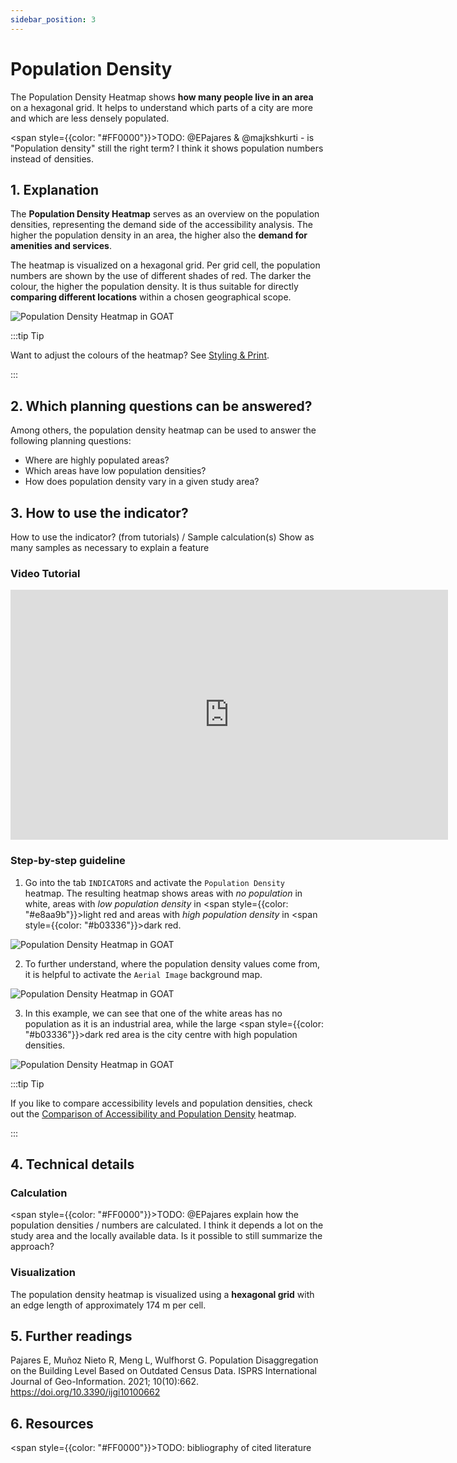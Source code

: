 ```yaml
---
sidebar_position: 3
---
```


# Population Density

The Population Density Heatmap shows **how many people live in an area** on a hexagonal grid. It helps to understand which parts of a city are more and which are less densely populated.

<span style={{color: "#FF0000"}}>TODO: @EPajares & @majkshkurti - is "Population density" still the right term? I think it shows population numbers instead of densities.</span> 

## 1. Explanation

The **Population Density Heatmap** serves as an overview on the population densities, representing the demand side of the accessibility analysis. The higher the population density in an area, the higher also the **demand for amenities and services**.

The heatmap is visualized on a hexagonal grid. Per grid cell, the population numbers are shown by the use of different shades of red. The darker the colour, the higher the population density. It is thus suitable for directly **comparing different locations** within a chosen geographical scope. 

![Population Density Heatmap in GOAT](/img/docs/indicators/heatmaps/population_density/population_density_en.webp "Population Density Heatmap in GOAT")

:::tip Tip

Want to adjust the colours of the heatmap? See [Styling & Print](../../styling_and_print/).

:::

## 2. Which planning questions can be answered? 

Among others, the population density heatmap can be used to answer the following planning questions:
- Where are highly populated areas?
- Which areas have low population densities? 
- How does population density vary in a given study area?

## 3. How to use the indicator?

How to use the indicator? (from tutorials) / Sample calculation(s)
Show as many samples as necessary to explain a feature

### Video Tutorial
<iframe class="embed-responsive-item" src="https://player.vimeo.com/video/754241640" frameborder="0" webkitallowfullscreen mozallowfullscreen allowfullscreen data-uk-responsive width="700" height="400"></iframe>

### Step-by-step guideline

1. Go into the tab ``INDICATORS`` and activate the ``Population Density`` heatmap. The resulting heatmap shows areas with <i>no population</i> in white, areas with <i>low population density</i> in <span style={{color: "#e8aa9b"}}>light red</span> and areas with <i>high population density</i> in <span style={{color: "#b03336"}}>dark red</span>.

![Population Density Heatmap in GOAT](/img/docs/indicators/heatmaps/population_density/menu_en.webp "Population Density Heatmap in GOAT")

2. To further understand, where the population density values come from, it is helpful to activate the ``Aerial Image`` background map. 

![Population Density Heatmap in GOAT](/img/docs/indicators/heatmaps/population_density/background_en.webp "Population Density Heatmap in GOAT")

3. In this example, we can see that one of the white areas has no population as it is an industrial area, while the large <span style={{color: "#b03336"}}>dark red</span> area is the city centre with high population densities.

![Population Density Heatmap in GOAT](/img/docs/indicators/heatmaps/population_density/explanation_en.webp "Population Density Heatmap in GOAT")

:::tip Tip

If you like to compare accessibility levels and population densities, check out the [Comparison of Accessibility and Population Density](comparison_accessibility_population/) heatmap.

:::

## 4. Technical details
### Calculation

<span style={{color: "#FF0000"}}>TODO: @EPajares explain how the population densities / numbers are calculated. I think it depends a lot on the study area and the locally available data. Is it possible to still summarize the approach? </span> 

### Visualization 

The population density heatmap is visualized using a **hexagonal grid** with an edge length of approximately 174 m per cell. 


## 5. Further readings

Pajares E, Muñoz Nieto R, Meng L, Wulfhorst G. Population Disaggregation on the Building Level Based on Outdated Census Data. ISPRS International Journal of Geo-Information. 2021; 10(10):662. https://doi.org/10.3390/ijgi10100662 

## 6. Resources


<span style={{color: "#FF0000"}}>TODO: bibliography of cited literature </span> 
